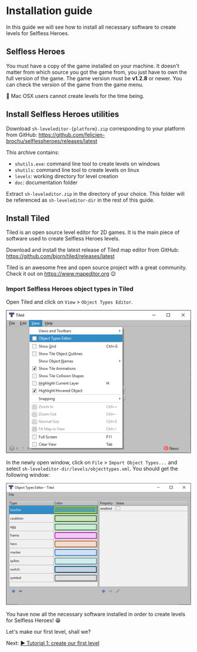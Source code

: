 # Installation guide

In this guide we will see how to install all necessary software to create levels
for Selfless Heroes.

## Selfless Heroes

You must have a copy of the game installed on your machine. It doesn't matter
from which source you got the game from, you just have to own the full version
of the game. The game version must be **v1.2.8** or newer. You can check the
version of the game from the game menu.

:pushpin: Mac OSX users cannot create levels for the time being.

## Install Selfless Heroes utilities

Download `sh-leveleditor-{platform}.zip` corresponding to your platform from
GitHub: <https://github.com/felicien-brochu/selflessheroes/releases/latest>

This archive contains:

-   `shutils.exe`: command line tool to create levels on windows
-   `shutils`: command line tool to create levels on linux
-   `levels`: working directory for level creation
-   `doc`: documentation folder

Extract `sh-leveleditor.zip` in the directory of your choice. This folder will
be referenced as `sh-leveleditor-dir` in the rest of this guide.

## Install Tiled

Tiled is an open source level editor for 2D games. It is the main piece of
software used to create Selfless Heroes levels.

Download and install the latest release of Tiled map editor from GitHub:
<https://github.com/bjorn/tiled/releases/latest>

Tiled is an awesome free and open source project with a great community. Check
it out on <https://www.mapeditor.org> :wink:

### Import Selfless Heroes object types in Tiled

Open Tiled and click on `View` > `Object Types Editor`.

![configure tiled screenshot 1](images/installation_1.png)

In the newly open window, click on `File` > `Import Object Types...` and select
`sh-leveleditor-dir/levels/objecttypes.xml`.
You should get the following window:

![configure tiled screenshot 1](images/installation_2.png)

You have now all the necessary software installed in order to create levels for
Selfless Heroes! :grin:

Let's make our first level, shall we?

Next: [:arrow_forward: Tutorial 1: create our first level](tutorial1.md)
